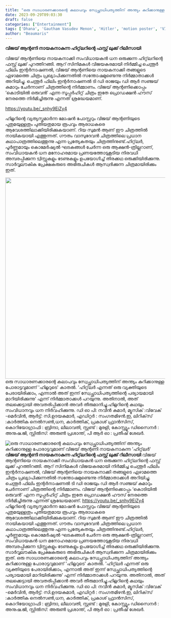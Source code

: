 ```yaml
---
title: "ഒരു സാധാരണക്കാരന്റെ കലാപവും സ്വേച്ഛാധിപത്യത്തിന് അന്ത്യം കുറിക്കാനുള്ള പോരാട്ടവുമാണ് വിജയ് ആന്റണി നായകനാകുന്ന 'ഹിറ്റ്‌ലർ'"
date: 2023-09-29T09:03:30
draft: false
categories: ["Entertainment"]
tags: ['Dhana', 'Gautham Vasudev Menon', 'Hitler', 'motion poster', 'VIJAY ANTONY', 'Vivek Mervin']
author: "Beaumaris"
---
```


<strong>വിജയ് ആന്റണി നായകനാകുന്ന ഹിറ്റ്‌ലറിന്റെ ഫസ്റ്റ് ലുക്ക് റിലീസായി</strong>

വിജയ് ആന്റണിയെ നായകനാക്കി സംവിധായകൻ ധന ഒരുക്കുന്ന ഹിറ്റ്‌ലറിന്റെ ഫസ്റ്റ് ലുക്ക് പുറത്തിറങ്ങി.
ആറ് സിനിമകൾ വിജയകരമായി നിർമ്മിച്ച ചെന്തൂർ ഫിലിം ഇന്റർനാഷണൽ, വിജയ് ആന്റണിയെ നായകനാക്കി തങ്ങളുടെ ഏഴാമത്തെ ചിത്രം പ്രഖ്യാപിക്കുന്നതിൽ സന്തോഷമുണ്ടെന്നു നിർമ്മാതാക്കൾ അറിയിച്ചു. ചെന്തൂർ ഫിലിം ഇന്റർനാഷണൽ ടി ഡി രാജയും ഡി ആർ സഞ്ജയ് കുമാറും ചേർന്നാണ് ചിത്രത്തിന്റെ നിർമ്മാണം. വിജയ് ആന്റണിക്കൊപ്പം ‘കൊടിയിൽ ഒരുവൻ’ എന്ന സൂപ്പർഹിറ്റ് ചിത്രം ഇതേ പ്രൊഡക്ഷൻ ഹൗസ് നേരത്തെ നിർമിച്ചിരുന്നു എന്നത് ശ്രദ്ധേയമാണ്.

https://youtu.be/_snhy9EiZy4

ഹിറ്റ്ലറിന്റെ വ്യത്യസ്തമാർന്ന മോഷൻ പോസ്റ്ററും വിജയ് ആന്റണിയുടെ പുതുമയുള്ളതും പുതിയതുമായ രൂപവും ആരാധകരെ ആവേശത്തിലാക്കിയിരിക്കുകയാണ്. റിയ സുമൻ ആണ് ഈ ചിത്രത്തിൽ നായികയായി എത്തുന്നത്. ഗൗതം വാസുദേവൻ ചിത്രത്തിലെ പ്രധാന കഥാപാത്രത്തിലെത്തുന്നു എന്ന പ്രത്യേകതയും ചിത്രത്തിനുണ്ട്.ഹിറ്റ്‌ലർ, പൂർണ്ണമായും കൊമേർഷ്യൽ ഘടകങ്ങൾ ചേർന്ന ഒരു ആക്ഷൻ-ത്രില്ലറാണ്, സംവിധായകൻ ധന മനോഹരമായ പ്രണയത്തോടുകൂടിയ നിരവധി അമ്പരപ്പിക്കുന്ന ട്വിസ്റ്റുകളും ടേണുകളും ഉപയോഗിച്ച് തിരക്കഥ ഒരുക്കിയിരിക്കുന്നു. സാർവ്വലൗകിക പ്രേക്ഷകരുടെ അഭിരുചികൾ ആസ്വദിക്കുന്ന ചിത്രമായിരിക്കും ഇത്.

<img class="alignnone size-full wp-image-422651" src="https://cdn.boolokam.com/articles/2023/09/cx-1.jpg" alt="" width="1200" height="633" />ഒരു സാധാരണക്കാരന്റെ കലാപവും സ്വേച്ഛാധിപത്യത്തിന് അന്ത്യം കുറിക്കാനുള്ള പോരാട്ടവുമാണ് 'ഹിറ്റ്ലറുടെ' കാതൽ. 'ഹിറ്റ്‌ലർ എന്നത് ഒരു വ്യക്തിയുടെ പേരായിരിക്കാം, എന്നാൽ അത് ഇന്ന് സ്വേച്ഛാധിപത്യത്തിന്റെ പര്യായമായി മാറിയിരിക്കുന്നു' എന്ന് നിർമ്മാതാക്കൾ പറയുന്നു. അതിനാൽ, അത് തലക്കെട്ടായി അവതരിപ്പിക്കാൻ അവർ തീരുമാനിച്ചു.ഹിറ്റ്ലറിന്റെ കഥയും സംവിധാനവും ധന നിർവഹിക്കുന്നു. ഡി ഓ പി: നവീൻ കുമാർ, മ്യൂസിക് :വിവേക് -മെർവിൻ, ആർട്ട്: സി.ഉദയകുമാർ, എഡിറ്റർ : സംഗതമിഴൻ.ഇ, ലിറിക്‌സ് :കാർത്തിക നെൽസൺ,ധന, കാർത്തിക്, പ്രകാശ് ഫ്രാൻസിസ്, കൊറിയോഗ്രാഫി : ബ്രിന്ദാ, ലീലാവതി, സ്റ്റണ്ട് : മുരളി, കോസ്റ്റ്യൂം ഡിസൈനർ : അനുഷ.ജി, സ്റ്റിൽസ്: അരുൺ പ്രശാന്ത്, പി ആർ ഓ : പ്രതീഷ് ശേഖർ.


![ഒരു സാധാരണക്കാരന്റെ കലാപവും സ്വേച്ഛാധിപത്യത്തിന് അന്ത്യം കുറിക്കാനുള്ള പോരാട്ടവുമാണ് വിജയ് ആന്റണി നായകനാകുന്ന 'ഹിറ്റ്‌ലർ'](https://cdn.boolokam.com/articles/2023/09/cx-1.jpg)**വിജയ് ആന്റണി നായകനാകുന്ന ഹിറ്റ്‌ലറിന്റെ ഫസ്റ്റ് ലുക്ക് റിലീസായി** വിജയ് ആന്റണിയെ നായകനാക്കി സംവിധായകൻ ധന ഒരുക്കുന്ന ഹിറ്റ്‌ലറിന്റെ ഫസ്റ്റ് ലുക്ക് പുറത്തിറങ്ങി. ആറ് സിനിമകൾ വിജയകരമായി നിർമ്മിച്ച ചെന്തൂർ ഫിലിം ഇന്റർനാഷണൽ, വിജയ് ആന്റണിയെ നായകനാക്കി തങ്ങളുടെ ഏഴാമത്തെ ചിത്രം പ്രഖ്യാപിക്കുന്നതിൽ സന്തോഷമുണ്ടെന്നു നിർമ്മാതാക്കൾ അറിയിച്ചു. ചെന്തൂർ ഫിലിം ഇന്റർനാഷണൽ ടി ഡി രാജയും ഡി ആർ സഞ്ജയ് കുമാറും ചേർന്നാണ് ചിത്രത്തിന്റെ നിർമ്മാണം. വിജയ് ആന്റണിക്കൊപ്പം ‘കൊടിയിൽ ഒരുവൻ’ എന്ന സൂപ്പർഹിറ്റ് ചിത്രം ഇതേ പ്രൊഡക്ഷൻ ഹൗസ് നേരത്തെ നിർമിച്ചിരുന്നു എന്നത് ശ്രദ്ധേയമാണ്. https://youtu.be/_snhy9EiZy4 ഹിറ്റ്ലറിന്റെ വ്യത്യസ്തമാർന്ന മോഷൻ പോസ്റ്ററും വിജയ് ആന്റണിയുടെ പുതുമയുള്ളതും പുതിയതുമായ രൂപവും ആരാധകരെ ആവേശത്തിലാക്കിയിരിക്കുകയാണ്. റിയ സുമൻ ആണ് ഈ ചിത്രത്തിൽ നായികയായി എത്തുന്നത്. ഗൗതം വാസുദേവൻ ചിത്രത്തിലെ പ്രധാന കഥാപാത്രത്തിലെത്തുന്നു എന്ന പ്രത്യേകതയും ചിത്രത്തിനുണ്ട്.ഹിറ്റ്‌ലർ, പൂർണ്ണമായും കൊമേർഷ്യൽ ഘടകങ്ങൾ ചേർന്ന ഒരു ആക്ഷൻ-ത്രില്ലറാണ്, സംവിധായകൻ ധന മനോഹരമായ പ്രണയത്തോടുകൂടിയ നിരവധി അമ്പരപ്പിക്കുന്ന ട്വിസ്റ്റുകളും ടേണുകളും ഉപയോഗിച്ച് തിരക്കഥ ഒരുക്കിയിരിക്കുന്നു. സാർവ്വലൗകിക പ്രേക്ഷകരുടെ അഭിരുചികൾ ആസ്വദിക്കുന്ന ചിത്രമായിരിക്കും ഇത്. ഒരു സാധാരണക്കാരന്റെ കലാപവും സ്വേച്ഛാധിപത്യത്തിന് അന്ത്യം കുറിക്കാനുള്ള പോരാട്ടവുമാണ് 'ഹിറ്റ്ലറുടെ' കാതൽ. 'ഹിറ്റ്‌ലർ എന്നത് ഒരു വ്യക്തിയുടെ പേരായിരിക്കാം, എന്നാൽ അത് ഇന്ന് സ്വേച്ഛാധിപത്യത്തിന്റെ പര്യായമായി മാറിയിരിക്കുന്നു' എന്ന് നിർമ്മാതാക്കൾ പറയുന്നു. അതിനാൽ, അത് തലക്കെട്ടായി അവതരിപ്പിക്കാൻ അവർ തീരുമാനിച്ചു.ഹിറ്റ്ലറിന്റെ കഥയും സംവിധാനവും ധന നിർവഹിക്കുന്നു. ഡി ഓ പി: നവീൻ കുമാർ, മ്യൂസിക് :വിവേക് -മെർവിൻ, ആർട്ട്: സി.ഉദയകുമാർ, എഡിറ്റർ : സംഗതമിഴൻ.ഇ, ലിറിക്‌സ് :കാർത്തിക നെൽസൺ,ധന, കാർത്തിക്, പ്രകാശ് ഫ്രാൻസിസ്, കൊറിയോഗ്രാഫി : ബ്രിന്ദാ, ലീലാവതി, സ്റ്റണ്ട് : മുരളി, കോസ്റ്റ്യൂം ഡിസൈനർ : അനുഷ.ജി, സ്റ്റിൽസ്: അരുൺ പ്രശാന്ത്, പി ആർ ഓ : പ്രതീഷ് ശേഖർ.
